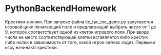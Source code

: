 # PythonBackendHomework
Крестики-нолики. При запуске файла tic_tac_toe_game.py запускается игровой цикл
печатающий поле и предлагающий выбрать число от 1 до 9, которое соответствует
одной из клеток игрового поля. При вводе числа на место соответствующей клетки
вставляется либо крестик либо нолик в зависимости от того, какой игрок сейчас ходит.
Первыми игру начинают крестики.

